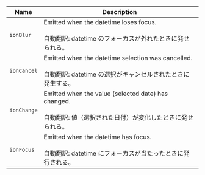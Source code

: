 | Name        | Description                                                                                                               |
| ----------- | ------------------------------------------------------------------------------------------------------------------------- |
| `ionBlur`   | Emitted when the datetime loses focus.<br /><br />自動翻訳: datetime のフォーカスが外れたときに発せられる。               |
| `ionCancel` | Emitted when the datetime selection was cancelled.<br /><br />自動翻訳: datetime の選択がキャンセルされたときに発生する。 |
| `ionChange` | Emitted when the value (selected date) has changed.<br /><br />自動翻訳: 値（選択された日付）が変化したときに発せられる。 |
| `ionFocus`  | Emitted when the datetime has focus.<br /><br />自動翻訳: datetime にフォーカスが当たったときに発行される。               |
